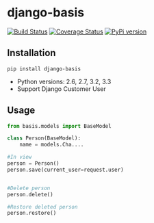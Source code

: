# django-basis
[![Build Status](https://travis-ci.org/frecar/django-basis.png?branch=master)](https://travis-ci.org/frecar/django-basis)
[![Coverage Status](https://coveralls.io/repos/frecar/django-basis/badge.png)](https://coveralls.io/r/frecar/django-basis)
[![PyPi version](https://pypip.in/v/django-basis/badge.png)](https://crate.io/packages/django-basis/)

## Installation
    pip install django-basis


 - Python versions: 2.6, 2.7, 3.2, 3.3
 - Support Django Customer User


## Usage

```python
from basis.models import BaseModel

class Person(BaseModel):
    name = models.Cha....

#In view
person = Person()
person.save(current_user=request.user)


#Delete person
person.delete()

#Restore deleted person
person.restore()
```
